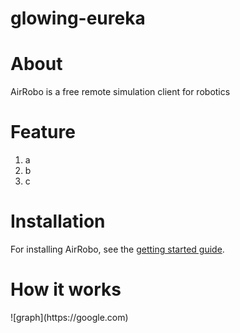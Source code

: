 # glowing-eureka

# About
AirRobo is a free remote simulation client for robotics

# Feature
1. a
2. b
3. c

# Installation
For installing AirRobo, see the [getting started guide](https://www.google.com).
# How it works
<graph>
![graph](https://google.com)

